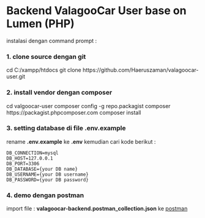 # Backend ValagooCar User base on Lumen (PHP)

instalasi dengan command prompt :
<h3>1. clone source dengan git</h3>
    cd C:/xampp/htdocs
    git clone https://github.com/Haeruszaman/valagoocar-user.git
<h3>2. install vendor dengan composer</h3>
    cd valgoocar-user
    composer config -g repo.packagist composer https://packagist.phpcomposer.com
    composer install
<h3>3. setting database di file .env.example</h3>
    rename <b>.env.example</b> ke <b>.env</b> kemudian cari kode berikut :

    DB_CONNECTION=mysql
    DB_HOST=127.0.0.1
    DB_PORT=3306
    DB_DATABASE={your DB name}
    DB_USERNAME={your DB username}
    DB_PASSWORD={your DB password}
<h3>4. demo dengan postman</h3>
    import file : <b>valagoocar-backend.postman_collection.json</b> ke <a href="https://www.getpostman.com/" target="_blank">postman</a>
